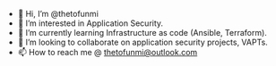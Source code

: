 - 👋 Hi, I’m @thetofunmi
- 👀 I’m interested in Application Security.
- 🌱 I’m currently learning Infrastructure as code (Ansible, Terraform).
- 💞️ I’m looking to collaborate on application security projects, VAPTs.
- 📫 How to reach me @ thetofunmi@outlook.com

<!---
thetofunmi/thetofunmi is a ✨ special ✨ repository because its `README.md` (this file) appears on your GitHub profile.
You can click the Preview link to take a look at your changes.
--->
